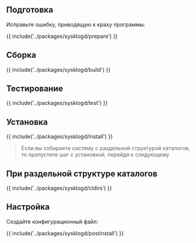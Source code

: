 <pkg :name="'sysklogd'" instsize showsbu2></pkg>

## Подготовка

Исправьте ошибку, приводящую к краху программы:

{{ include('../packages/sysklogd/prepare') }}

## Сборка

{{ include('../packages/sysklogd/build') }}

## Тестирование

{{ include('../packages/sysklogd/test') }}

## Установка

{{ include('../packages/sysklogd/install') }}

> Если вы собираете систему с раздельной структурой каталогов, то пропустите шаг с установкой, перейдя к следующему

## При раздельной структуре каталогов

{{ include('../packages/sysklogd/cldirs') }}

## Настройка

Создайте конфигурационный файл:

{{ include('../packages/sysklogd/postinstall') }}


